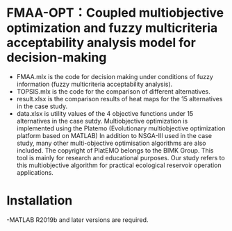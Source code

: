 # FMAA-OPT：Coupled multiobjective optimization and fuzzy multicriteria acceptability analysis model for decision-making
- FMAA.mlx is the code for decision making under conditions of fuzzy information (fuzzy multicriteria acceptability analysis).
- TOPSIS.mlx is the code for the comparison of different alternatives.
- result.xlsx is the comparison results of heat maps for the 15 alternatives in the case study.
- data.xlsx is utility values of the 4 objective functions under 15 alternatives in the case sutdy.
Multiobjective optimization is implemented using the Platemo (Evolutionary multiobjective optimization platform based on MATLAB)
In addition to NSGA-Ⅲ used in the case study, many other multi-objective optimisation algorithms are also included.
The copyright of PlatEMO belongs to the BIMK Group. This tool is mainly for research and educational purposes.
Our study refers to this multiobjective algorithm for practical ecological reservoir operation applications.

# Installation
-MATLAB R2019b and later versions are required.
